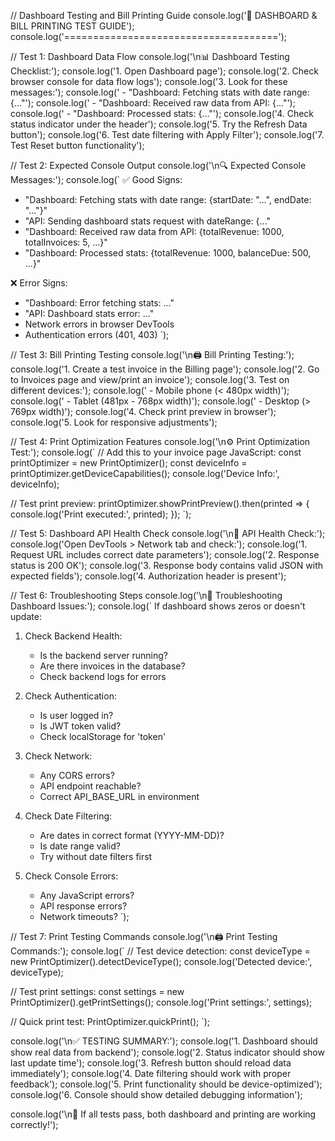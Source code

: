 // Dashboard Testing and Bill Printing Guide
console.log('🎯 DASHBOARD & BILL PRINTING TEST GUIDE');
console.log('=====================================');

// Test 1: Dashboard Data Flow
console.log('\n📊 Dashboard Testing Checklist:');
console.log('1. Open Dashboard page');
console.log('2. Check browser console for data flow logs');
console.log('3. Look for these messages:');
console.log('   - "Dashboard: Fetching stats with date range: {..."');
console.log('   - "Dashboard: Received raw data from API: {..."');
console.log('   - "Dashboard: Processed stats: {..."');
console.log('4. Check status indicator under the header');
console.log('5. Try the Refresh Data button');
console.log('6. Test date filtering with Apply Filter');
console.log('7. Test Reset button functionality');

// Test 2: Expected Console Output
console.log('\n🔍 Expected Console Messages:');
console.log(`
✅ Good Signs:
- "Dashboard: Fetching stats with date range: {startDate: "...", endDate: "..."}"
- "API: Sending dashboard stats request with dateRange: {..."
- "Dashboard: Received raw data from API: {totalRevenue: 1000, totalInvoices: 5, ...}"
- "Dashboard: Processed stats: {totalRevenue: 1000, balanceDue: 500, ...}"

❌ Error Signs:
- "Dashboard: Error fetching stats: ..."
- "API: Dashboard stats error: ..."
- Network errors in browser DevTools
- Authentication errors (401, 403)
`);

// Test 3: Bill Printing Testing
console.log('\n🖨️ Bill Printing Testing:');
console.log('1. Create a test invoice in the Billing page');
console.log('2. Go to Invoices page and view/print an invoice');
console.log('3. Test on different devices:');
console.log('   - Mobile phone (< 480px width)');
console.log('   - Tablet (481px - 768px width)');
console.log('   - Desktop (> 769px width)');
console.log('4. Check print preview in browser');
console.log('5. Look for responsive adjustments');

// Test 4: Print Optimization Features
console.log('\n⚙️ Print Optimization Test:');
console.log(`
// Add this to your invoice page JavaScript:
const printOptimizer = new PrintOptimizer();
const deviceInfo = printOptimizer.getDeviceCapabilities();
console.log('Device Info:', deviceInfo);

// Test print preview:
printOptimizer.showPrintPreview().then(printed => {
  console.log('Print executed:', printed);
});
`);

// Test 5: Dashboard API Health Check
console.log('\n🏥 API Health Check:');
console.log('Open DevTools > Network tab and check:');
console.log('1. Request URL includes correct date parameters');
console.log('2. Response status is 200 OK');
console.log('3. Response body contains valid JSON with expected fields');
console.log('4. Authorization header is present');

// Test 6: Troubleshooting Steps
console.log('\n🔧 Troubleshooting Dashboard Issues:');
console.log(`
If dashboard shows zeros or doesn't update:

1. Check Backend Health:
   - Is the backend server running?
   - Are there invoices in the database?
   - Check backend logs for errors

2. Check Authentication:
   - Is user logged in?
   - Is JWT token valid?
   - Check localStorage for 'token'

3. Check Network:
   - Any CORS errors?
   - API endpoint reachable?
   - Correct API_BASE_URL in environment

4. Check Date Filtering:
   - Are dates in correct format (YYYY-MM-DD)?
   - Is date range valid?
   - Try without date filters first

5. Check Console Errors:
   - Any JavaScript errors?
   - API response errors?
   - Network timeouts?
`);

// Test 7: Print Testing Commands
console.log('\n🖨️ Print Testing Commands:');
console.log(`
// Test device detection:
const deviceType = new PrintOptimizer().detectDeviceType();
console.log('Detected device:', deviceType);

// Test print settings:
const settings = new PrintOptimizer().getPrintSettings();
console.log('Print settings:', settings);

// Quick print test:
PrintOptimizer.quickPrint();
`);

console.log('\n✅ TESTING SUMMARY:');
console.log('1. Dashboard should show real data from backend');
console.log('2. Status indicator should show last update time');
console.log('3. Refresh button should reload data immediately');
console.log('4. Date filtering should work with proper feedback');
console.log('5. Print functionality should be device-optimized');
console.log('6. Console should show detailed debugging information');

console.log('\n🎉 If all tests pass, both dashboard and printing are working correctly!');
